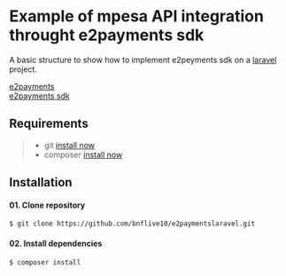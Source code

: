 # Example of mpesa API integration throught e2payments sdk

A basic structure to show how to implement e2peyments sdk on a [laravel](https://laravel.com/docs/9.x/authentication) project.

[e2payments](https://e2payments.explicador.co.mz)<br>
[e2payments sdk](https://github.com/Explicador/e2Payments-php-sdk)

## Requirements

> - git [install now](https://git-scm.com/downloads)
> - composer [install now](https://getcomposer.org/download/)

## Installation

#### 01. Clone repository

```
$ git clone https://github.com/bnflive10/e2paymentslaravel.git
```

#### 02. Install dependencies

```
$ composer install
```
